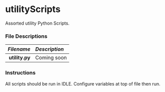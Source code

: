 # utilityScripts
Assorted utility Python Scripts.

### File Descriptions
*Filename* | *Description*
-----:|:-----
**utility.py** | Coming soon

### Instructions
All scripts should be run in IDLE.
Configure variables at top of file then run.
